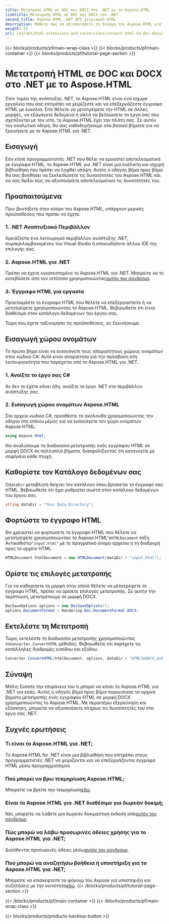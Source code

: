 ```yaml
---
title: Μετατροπή HTML σε DOC και DOCX στο .NET με το Aspose.HTML
linktitle: Μετατροπή HTML σε DOC και DOCX στο .NET
second_title: Aspose.HTML .NET API χειρισμού HTML
description: Μάθετε πώς να αξιοποιήσετε τη δύναμη του Aspose.HTML για .NET σε αυτόν τον αναλυτικό οδηγό. Μετατρέψτε HTML σε DOCX χωρίς κόπο και αναβαθμίστε τα έργα σας .NET. Ξεκινήστε σήμερα!
weight: 15
url: /el/net/html-extensions-and-conversions/convert-html-to-doc-docx/
---
```


{{< blocks/products/pf/main-wrap-class >}}
{{< blocks/products/pf/main-container >}}
{{< blocks/products/pf/tutorial-page-section >}}

# Μετατροπή HTML σε DOC και DOCX στο .NET με το Aspose.HTML


Στον τομέα της ανάπτυξης .NET, το Aspose.HTML είναι ένα ισχυρό εργαλείο που σας επιτρέπει να χειρίζεστε και να επεξεργάζεστε έγγραφα HTML με ευκολία. Είτε θέλετε να μετατρέψετε την HTML σε άλλες μορφές, να εξαγάγετε δεδομένα ή απλά να βελτιώσετε τα έργα σας που σχετίζονται με τον ιστό, το Aspose.HTML έχει την πλάτη σας. Σε αυτόν τον αναλυτικό οδηγό, θα σας καθοδηγήσουμε στα βασικά βήματα για να ξεκινήσετε με το Aspose.HTML για .NET.

## Εισαγωγή

Εάν είστε προγραμματιστής .NET που θέλει να εργαστεί αποτελεσματικά με έγγραφα HTML, το Aspose.HTML για .NET είναι μια ευέλικτη και ισχυρή βιβλιοθήκη που πρέπει να ληφθεί υπόψη. Αυτός ο οδηγός βήμα προς βήμα θα σας βοηθήσει να ξεκλειδώσετε τις δυνατότητες του Aspose.HTML και να σας δείξει πώς να αξιοποιήσετε αποτελεσματικά τις δυνατότητές του.

## Προαπαιτούμενα

Πριν βουτήξετε στον κόσμο του Aspose.HTML, υπάρχουν μερικές προϋποθέσεις που πρέπει να έχετε:

### 1. .NET Αναπτυξιακό Περιβάλλον

Χρειάζεστε ένα λειτουργικό περιβάλλον ανάπτυξης .NET, συμπεριλαμβανομένου του Visual Studio ή οποιουδήποτε άλλου IDE της επιλογής σας.

### 2. Aspose.HTML για .NET

 Πρέπει να έχετε εγκατεστημένο το Aspose.HTML για .NET. Μπορείτε να το κατεβάσετε από τον ιστότοπο χρησιμοποιώντας[αυτόν τον σύνδεσμο](https://releases.aspose.com/html/net/).

### 3. Έγγραφο HTML για εργασία

Προετοιμάστε το έγγραφο HTML που θέλετε να επεξεργαστείτε ή να μετατρέψετε χρησιμοποιώντας το Aspose.HTML. Βεβαιωθείτε ότι είναι διαθέσιμο στον κατάλογο δεδομένων του έργου σας.

Τώρα που έχετε ταξινομήσει τις προϋποθέσεις, ας ξεκινήσουμε.

## Εισαγωγή χώρου ονομάτων

Το πρώτο βήμα είναι να εισαγάγετε τους απαραίτητους χώρους ονομάτων στον κώδικα C#. Αυτό είναι απαραίτητο για την πρόσβαση στη λειτουργικότητα που παρέχεται από το Aspose.HTML για .NET.

### 1. Ανοίξτε το έργο σας C#

Αν δεν το έχετε κάνει ήδη, ανοίξτε το έργο .NET στο περιβάλλον ανάπτυξης σας.

### 2. Εισαγωγή χώρου ονομάτων Aspose.HTML

Στο αρχείο κώδικα C#, προσθέστε τα ακόλουθα χρησιμοποιώντας την οδηγία στο επάνω μέρος για να εισαγάγετε τον χώρο ονομάτων Aspose.HTML:

```csharp
using Aspose.Html;
```

Θα αναλύσουμε τη διαδικασία μετατροπής ενός εγγράφου HTML σε μορφή DOCX σε πολλαπλά βήματα, διασφαλίζοντας ότι κατανοείτε με σαφήνεια κάθε πτυχή.

## Καθορίστε τον Κατάλογο δεδομένων σας

 Ο`dataDir` μεταβλητή δείχνει τον κατάλογο όπου βρίσκεται το έγγραφό σας HTML. Βεβαιωθείτε ότι έχει ρυθμιστεί σωστά στον κατάλογο δεδομένων του έργου σας.

```csharp
string dataDir = "Your Data Directory";
```

## Φορτώστε το έγγραφο HTML

 Θα χρειαστεί να φορτώσετε το έγγραφο HTML που θέλετε να μετατρέψετε χρησιμοποιώντας το Aspose.HTML's`HTMLDocument` τάξη. Αντικαθιστώ`"input.html"` με το πραγματικό όνομα αρχείου ή τη διαδρομή προς το αρχείο HTML.

```csharp
HTMLDocument htmlDocument = new HTMLDocument(dataDir + "input.html");
```

## Ορίστε τις επιλογές μετατροπής

Για να καθορίσετε τη μορφή στην οποία θέλετε να μετατρέψετε το έγγραφο HTML, πρέπει να ορίσετε επιλογές μετατροπής. Σε αυτήν την περίπτωση, μετατρέπουμε σε μορφή DOCX.

```csharp
DocSaveOptions options = new DocSaveOptions();
options.DocumentFormat = Rendering.Doc.DocumentFormat.DOCX;
```

## Εκτελέστε τη Μετατροπή

 Τώρα, εκτελέστε τη διαδικασία μετατροπής χρησιμοποιώντας το`Converter.ConvertHTML` μέθοδος. Βεβαιωθείτε ότι παρέχετε τις κατάλληλες διαδρομές εισόδου και εξόδου.

```csharp
Converter.ConvertHTML(htmlDocument, options, dataDir + "HTMLtoDOCX_out.docx");
```

## Σύναψη

Μόλις ξύσατε την επιφάνεια του τι μπορεί να κάνει το Aspose.HTML για .NET για εσάς. Αυτός ο οδηγός βήμα προς βήμα παρουσίασε τα αρχικά βήματα μετατροπής ενός εγγράφου HTML σε μορφή DOCX χρησιμοποιώντας το Aspose.HTML. Με περαιτέρω εξερεύνηση και εξάσκηση, μπορείτε να αξιοποιήσετε πλήρως τις δυνατότητές του στα έργα σας .NET.

## Συχνές ερωτήσεις

### Τι είναι το Aspose.HTML για .NET;
Το Aspose.HTML for .NET είναι μια βιβλιοθήκη που επιτρέπει στους προγραμματιστές .NET να χειρίζονται και να επεξεργάζονται έγγραφα HTML μέσω προγραμματισμού.

### Πού μπορώ να βρω τεκμηρίωση Aspose.HTML;
 Μπορείτε να βρείτε την τεκμηρίωση[εδώ](https://reference.aspose.com/html/net/).

### Είναι το Aspose.HTML για .NET διαθέσιμο για δωρεάν δοκιμή;
 Ναι, μπορείτε να λάβετε μια δωρεάν δοκιμαστική έκδοση από[αυτόν τον σύνδεσμο](https://releases.aspose.com/).

### Πώς μπορώ να λάβω προσωρινές άδειες χρήσης για το Aspose.HTML για .NET;
 Διατίθενται προσωρινές άδειες μέσω[αυτόν τον σύνδεσμο](https://purchase.aspose.com/temporary-license/).

### Πού μπορώ να αναζητήσω βοήθεια ή υποστήριξη για το Aspose.HTML για .NET;
 Μπορείτε να επισκεφτείτε τα φόρουμ του Aspose για υποστήριξη και συζητήσεις με την κοινότητα[εδώ](https://forum.aspose.com/).
{{< /blocks/products/pf/tutorial-page-section >}}

{{< /blocks/products/pf/main-container >}}
{{< /blocks/products/pf/main-wrap-class >}}

{{< blocks/products/products-backtop-button >}}

